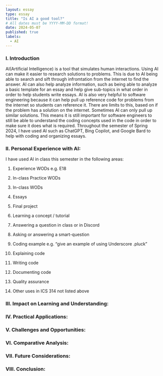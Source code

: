 ```yaml
---
layout: essay
type: essay
title: "Is AI a good tool?"
# All dates must be YYYY-MM-DD format!
date: 2024-05-07
published: true
labels:
  - AI
---
```


### I. Introduction
<p>
AI(Artificial Intelligence) is a tool that simulates human interactions. Using AI can make it easier to research solutions to problems. This is due to AI being able to search and sift through infromtation from the internet to find the answer.
  AI can also help analyze information, such as being able to analyze a basic template for an essay and help give sub-topics in what order  in order to help students write essays. AI is also very helpful to software engineering because it can help pull up reference code for problems from the internet so students can reference it. There are limits to this, based on if the problem has a solution on the internet. Sometimes AI can only pull up similar solutions. This means it is still important for software engineers to still be able to understand the coding concepts used in the code in order to make sure it does what is required.
  Throughout the semester of Spring 2024, I have used AI such as ChatGPT, Bing Copilot, and Google Bard to help with coding and organizing essays.
</p>

### II. Personal Experience with AI:
I have used AI in class this semester in the following areas:

  1. Experience WODs e.g. E18

  2. In-class Practice WODs

  3. In-class WODs

  4. Essays

  5. Final project

  6. Learning a concept / tutorial

  7. Answering a question in class or in Discord

  8. Asking or answering a smart-question

  9. Coding example e.g. “give an example of using Underscore .pluck”

  10. Explaining code

  11. Writing code

  12. Documenting code

  13. Quality assurance 

  14. Other uses in ICS 314 not listed above


### III. Impact on Learning and Understanding:


### IV. Practical Applications:


### V. Challenges and Opportunities:


### VI. Comparative Analysis:


### VII. Future Considerations:


### VIII. Conclusion:
